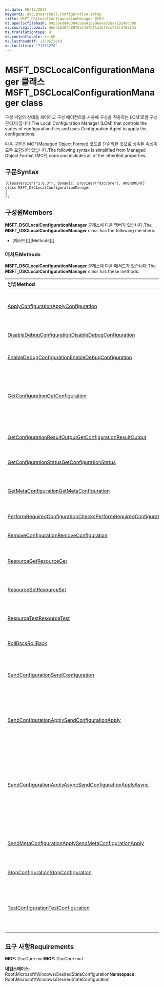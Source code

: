 ```yaml
---
ms.date: 06/12/2017
keywords: dsc,powershell,configuration,setup
title: MSFT_DSCLocalConfigurationManager 클래스
ms.openlocfilehash: 09b30edd48384c0e8412e0e6ee926a719249c5b8
ms.sourcegitcommit: debd2b38fb8070a7357bf1a4bf9cc736f3702f31
ms.translationtype: HT
ms.contentlocale: ko-KR
ms.lasthandoff: 12/05/2019
ms.locfileid: "71953270"
---
```

# <a name="msft_dsclocalconfigurationmanager-class"></a><span data-ttu-id="928f3-103">MSFT_DSCLocalConfigurationManager 클래스</span><span class="sxs-lookup"><span data-stu-id="928f3-103">MSFT_DSCLocalConfigurationManager class</span></span>

<span data-ttu-id="928f3-104">구성 파일의 상태를 제어하고 구성 에이전트를 사용해 구성을 적용하는 LCM(로컬 구성 관리자)입니다.</span><span class="sxs-lookup"><span data-stu-id="928f3-104">The Local Configuration Manager (LCM) that controls the states of configuration files and uses Configuration Agent to apply the configurations.</span></span>

<span data-ttu-id="928f3-105">다음 구문은 MOF(Managed Object Format) 코드를 단순화한 것으로 상속된 속성이 모두 포함되어 있습니다.</span><span class="sxs-lookup"><span data-stu-id="928f3-105">The following syntax is simplified from Managed Object Format (MOF) code and includes all of the inherited properties.</span></span>

## <a name="syntax"></a><span data-ttu-id="928f3-106">구문</span><span class="sxs-lookup"><span data-stu-id="928f3-106">Syntax</span></span>

```
[ClassVersion("1.0.0"), dynamic, provider("dsccore"), AMENDMENT]
class MSFT_DSCLocalConfigurationManager
{
};
```

## <a name="members"></a><span data-ttu-id="928f3-107">구성원</span><span class="sxs-lookup"><span data-stu-id="928f3-107">Members</span></span>

<span data-ttu-id="928f3-108">**MSFT_DSCLocalConfigurationManager** 클래스에 다음 멤버가 있습니다.</span><span class="sxs-lookup"><span data-stu-id="928f3-108">The **MSFT_DSCLocalConfigurationManager** class has the following members:</span></span>

- <span data-ttu-id="928f3-109">[메서드][]</span><span class="sxs-lookup"><span data-stu-id="928f3-109">[Methods][]</span></span>

### <a name="methods"></a><span data-ttu-id="928f3-110">메서드</span><span class="sxs-lookup"><span data-stu-id="928f3-110">Methods</span></span>

<span data-ttu-id="928f3-111">**MSFT_DSCLocalConfigurationManager** 클래스에 다음 메서드가 있습니다.</span><span class="sxs-lookup"><span data-stu-id="928f3-111">The **MSFT_DSCLocalConfigurationManager** class has these methods.</span></span>

|<span data-ttu-id="928f3-112">방법</span><span class="sxs-lookup"><span data-stu-id="928f3-112">Method</span></span> |<span data-ttu-id="928f3-113">설명</span><span class="sxs-lookup"><span data-stu-id="928f3-113">Description</span></span> |
|:--- |:---|
| [<span data-ttu-id="928f3-114">ApplyConfiguration</span><span class="sxs-lookup"><span data-stu-id="928f3-114">ApplyConfiguration</span></span>](msft-dsclocalconfigurationmanager-applyconfiguration.md)| <span data-ttu-id="928f3-115">구성 에이전트를 사용해 보류 중인 구성을 적용합니다.</span><span class="sxs-lookup"><span data-stu-id="928f3-115">Uses the Configuration Agent to apply the configuration that is pending.</span></span>|
| [<span data-ttu-id="928f3-116">DisableDebugConfiguration</span><span class="sxs-lookup"><span data-stu-id="928f3-116">DisableDebugConfiguration</span></span>](msft-dsclocalconfigurationmanager-disabledebugconfiguration.md)| <span data-ttu-id="928f3-117">DSC 리소스 디버깅을 사용하지 않도록 설정합니다.</span><span class="sxs-lookup"><span data-stu-id="928f3-117">Disables DSC resource debugging.</span></span>|
| [<span data-ttu-id="928f3-118">EnableDebugConfiguration</span><span class="sxs-lookup"><span data-stu-id="928f3-118">EnableDebugConfiguration</span></span>](msft-dsclocalconfigurationmanager-enabledebugconfiguration.md)| <span data-ttu-id="928f3-119">DSC 리소스 디버깅을 사용하도록 설정합니다.</span><span class="sxs-lookup"><span data-stu-id="928f3-119">Enables DSC resource debugging.</span></span>|
| [<span data-ttu-id="928f3-120">GetConfiguration</span><span class="sxs-lookup"><span data-stu-id="928f3-120">GetConfiguration</span></span>](msft-dsclocalconfigurationmanager-getconfiguration.md)| <span data-ttu-id="928f3-121">구성 문서를 관리 노드로 보내고, 구성 에이전트의 **Get** 메서드를 사용해 구성을 적용합니다.</span><span class="sxs-lookup"><span data-stu-id="928f3-121">Sends the configuration document to the managed node and uses the **Get** method of the Configuration Agent to apply the configuration.</span></span>|
| [<span data-ttu-id="928f3-122">GetConfigurationResultOutput</span><span class="sxs-lookup"><span data-stu-id="928f3-122">GetConfigurationResultOutput</span></span>](msft-dsclocalconfigurationmanager-getconfigurationresultoutput.md)| <span data-ttu-id="928f3-123">특정 작업과 관련된 구성 에이전트 출력을 가져옵니다.</span><span class="sxs-lookup"><span data-stu-id="928f3-123">Gets the Configuration Agent output relating to a specific job.</span></span>|
| [<span data-ttu-id="928f3-124">GetConfigurationStatus</span><span class="sxs-lookup"><span data-stu-id="928f3-124">GetConfigurationStatus</span></span>](msft-dsclocalconfigurationmanager-getconfigurationstatus.md)| <span data-ttu-id="928f3-125">구성 상태 기록을 가져옵니다.</span><span class="sxs-lookup"><span data-stu-id="928f3-125">Get the configuration status history.</span></span>|
| [<span data-ttu-id="928f3-126">GetMetaConfiguration</span><span class="sxs-lookup"><span data-stu-id="928f3-126">GetMetaConfiguration</span></span>](msft-dsclocalconfigurationmanager-getmetaconfiguration.md)| <span data-ttu-id="928f3-127">구성 에이전트를 제어하는 데 사용되는 LCM 설정을 가져옵니다.</span><span class="sxs-lookup"><span data-stu-id="928f3-127">Gets the LCM settings that are used to control Configuration Agent.</span></span>|
| [<span data-ttu-id="928f3-128">PerformRequiredConfigurationChecks</span><span class="sxs-lookup"><span data-stu-id="928f3-128">PerformRequiredConfigurationChecks</span></span>](msft-dsclocalconfigurationmanager-performrequiredconfigurationchecks.md)| <span data-ttu-id="928f3-129">일관성 확인을 시작합니다.</span><span class="sxs-lookup"><span data-stu-id="928f3-129">Starts the consistency check.</span></span>|
| [<span data-ttu-id="928f3-130">RemoveConfiguration</span><span class="sxs-lookup"><span data-stu-id="928f3-130">RemoveConfiguration</span></span>](msft-dsclocalconfigurationmanager-removeconfiguration.md)| <span data-ttu-id="928f3-131">구성 파일을 제거합니다.</span><span class="sxs-lookup"><span data-stu-id="928f3-131">Removes the configuration files.</span></span>|
| [<span data-ttu-id="928f3-132">ResourceGet</span><span class="sxs-lookup"><span data-stu-id="928f3-132">ResourceGet</span></span>](msft-dsclocalconfigurationmanager-resourceget.md)| <span data-ttu-id="928f3-133">DSC 리소스의 **Get** 메서드를 직접 호출합니다.</span><span class="sxs-lookup"><span data-stu-id="928f3-133">Directly calls the **Get** method of a DSC resource.</span></span>|
| [<span data-ttu-id="928f3-134">ResourceSet</span><span class="sxs-lookup"><span data-stu-id="928f3-134">ResourceSet</span></span>](msft-dsclocalconfigurationmanager-resourceset.md)| <span data-ttu-id="928f3-135">DSC 리소스의 **Set** 메서드를 직접 호출합니다.</span><span class="sxs-lookup"><span data-stu-id="928f3-135">Directly calls the **Set** method of a DSC resource.</span></span>|
| [<span data-ttu-id="928f3-136">ResourceTest</span><span class="sxs-lookup"><span data-stu-id="928f3-136">ResourceTest</span></span>](msft-dsclocalconfigurationmanager-resourcetest.md)| <span data-ttu-id="928f3-137">DSC 리소스의 **Test** 메서드를 직접 호출합니다.</span><span class="sxs-lookup"><span data-stu-id="928f3-137">Directly calls the **Test** method of a DSC resource.</span></span>|
| [<span data-ttu-id="928f3-138">RollBack</span><span class="sxs-lookup"><span data-stu-id="928f3-138">RollBack</span></span>](msft-dsclocalconfigurationmanager-rollback.md)| <span data-ttu-id="928f3-139">이전 구성으로 롤백합니다.</span><span class="sxs-lookup"><span data-stu-id="928f3-139">Rolls back to a previous configuration.</span></span>|
| [<span data-ttu-id="928f3-140">SendConfiguration</span><span class="sxs-lookup"><span data-stu-id="928f3-140">SendConfiguration</span></span>](msft-dsclocalconfigurationmanager-sendconfiguration.md)| <span data-ttu-id="928f3-141">구성 문서를 관리 노드로 보내고 보류 중인 변경으로 저장합니다.</span><span class="sxs-lookup"><span data-stu-id="928f3-141">Sends the configuration document to the managed node and saves it as a pending change.</span></span>|
| [<span data-ttu-id="928f3-142">SendConfigurationApply</span><span class="sxs-lookup"><span data-stu-id="928f3-142">SendConfigurationApply</span></span>](msft-dsclocalconfigurationmanager-sendconfigurationapply.md)| <span data-ttu-id="928f3-143">구성 문서를 관리 노드로 보내고, 구성 에이전트를 사용해 구성을 적용합니다.</span><span class="sxs-lookup"><span data-stu-id="928f3-143">Sends the configuration document to the managed node and uses the Configuration Agent to apply the configuration.</span></span>|
| [<span data-ttu-id="928f3-144">SendConfigurationApplyAsync</span><span class="sxs-lookup"><span data-stu-id="928f3-144">SendConfigurationApplyAsync</span></span>](msft-dsclocalconfigurationmanager-sendconfigurationapplyasync.md)| <span data-ttu-id="928f3-145">구성 문서를 관리 노드로 보내고, 구성 에이전트를 사용해 구성을 적용합니다.</span><span class="sxs-lookup"><span data-stu-id="928f3-145">Send the configuration document to the managed node and start using the Configuration Agent to apply the configuration.</span></span> <span data-ttu-id="928f3-146">GetConfigurationResultOutput을 사용해 결과 출력을 검색합니다.</span><span class="sxs-lookup"><span data-stu-id="928f3-146">Use GetConfigurationResultOutput to retrieve result output.</span></span>|
| [<span data-ttu-id="928f3-147">SendMetaConfigurationApply</span><span class="sxs-lookup"><span data-stu-id="928f3-147">SendMetaConfigurationApply</span></span>](msft-dsclocalconfigurationmanager-sendmetaconfigurationapply.md)| <span data-ttu-id="928f3-148">구성 에이전트를 제어하는 데 사용되는 LCM 설정을 구성합니다.</span><span class="sxs-lookup"><span data-stu-id="928f3-148">Sets the LCM settings that are used to control the Configuration Agent.</span></span>|
| [<span data-ttu-id="928f3-149">StopConfiguration</span><span class="sxs-lookup"><span data-stu-id="928f3-149">StopConfiguration</span></span>](msft-dsclocalconfigurationmanager-stopconfiguration.md)| <span data-ttu-id="928f3-150">진행 중인 구성을 중지합니다.</span><span class="sxs-lookup"><span data-stu-id="928f3-150">Stops the configuration that is in progress.</span></span>|
| [<span data-ttu-id="928f3-151">TestConfiguration</span><span class="sxs-lookup"><span data-stu-id="928f3-151">TestConfiguration</span></span>](msft-dsclocalconfigurationmanager-testconfiguration.md)| <span data-ttu-id="928f3-152">구성 문서를 관리 노드로 보내고, 문서에 대해 현재 구성을 확인합니다.</span><span class="sxs-lookup"><span data-stu-id="928f3-152">Sends the configuration document to the managed node and verifies the current configuration against the document.</span></span>|

## <a name="requirements"></a><span data-ttu-id="928f3-153">요구 사항</span><span class="sxs-lookup"><span data-stu-id="928f3-153">Requirements</span></span>

<span data-ttu-id="928f3-154">**MOF:** DscCore.mof</span><span class="sxs-lookup"><span data-stu-id="928f3-154">**MOF:** DscCore.mof</span></span>

<span data-ttu-id="928f3-155">**네임스페이스**: Root\Microsoft\Windows\DesiredStateConfiguration</span><span class="sxs-lookup"><span data-stu-id="928f3-155">**Namespace**: Root\Microsoft\Windows\DesiredStateConfiguration</span></span>
